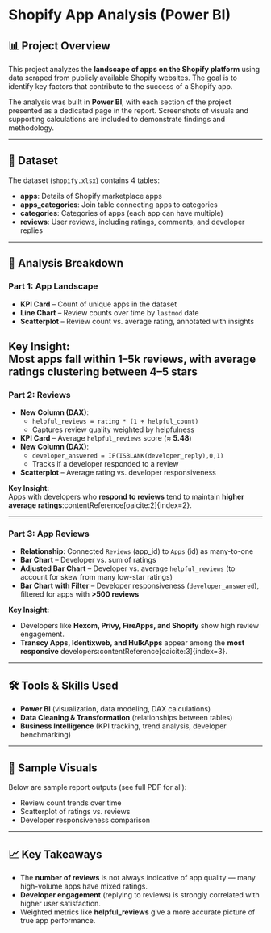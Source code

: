 # Shopify App Analysis (Power BI)

## 📊 Project Overview
This project analyzes the **landscape of apps on the Shopify platform** using data scraped from publicly available Shopify websites. The goal is to identify key factors that contribute to the success of a Shopify app.  

The analysis was built in **Power BI**, with each section of the project presented as a dedicated page in the report. Screenshots of visuals and supporting calculations are included to demonstrate findings and methodology.

---

## 📂 Dataset
The dataset (`shopify.xlsx`) contains 4 tables:

- **apps**: Details of Shopify marketplace apps  
- **apps_categories**: Join table connecting apps to categories  
- **categories**: Categories of apps (each app can have multiple)  
- **reviews**: User reviews, including ratings, comments, and developer replies  

---

## 🔎 Analysis Breakdown

### **Part 1: App Landscape**
- **KPI Card** – Count of unique apps in the dataset  
- **Line Chart** – Review counts over time by `lastmod` date  
- **Scatterplot** – Review count vs. average rating, annotated with insights  

**Key Insight:**  
Most apps fall within **1–5k reviews**, with average ratings clustering between **4–5 stars**
---

### **Part 2: Reviews**
- **New Column (DAX)**:  
  - `helpful_reviews = rating * (1 + helpful_count)`  
  - Captures review quality weighted by helpfulness  
- **KPI Card** – Average `helpful_reviews` score (≈ **5.48**)  
- **New Column (DAX)**:  
  - `developer_answered = IF(ISBLANK(developer_reply),0,1)`  
  - Tracks if a developer responded to a review  
- **Scatterplot** – Average rating vs. developer responsiveness  

**Key Insight:**  
Apps with developers who **respond to reviews** tend to maintain **higher average ratings**:contentReference[oaicite:2]{index=2}.  

---

### **Part 3: App Reviews**
- **Relationship**: Connected `Reviews` (app_id) to `Apps` (id) as many-to-one  
- **Bar Chart** – Developer vs. sum of ratings  
- **Adjusted Bar Chart** – Developer vs. average `helpful_reviews` (to account for skew from many low-star ratings)  
- **Bar Chart with Filter** – Developer responsiveness (`developer_answered`), filtered for apps with **>500 reviews**  

**Key Insight:**  
- Developers like **Hexom, Privy, FireApps, and Shopify** show high review engagement.  
- **Transcy Apps, Identixweb, and HulkApps** appear among the **most responsive** developers:contentReference[oaicite:3]{index=3}.  

---

## 🛠 Tools & Skills Used
- **Power BI** (visualization, data modeling, DAX calculations)  
- **Data Cleaning & Transformation** (relationships between tables)  
- **Business Intelligence** (KPI tracking, trend analysis, developer benchmarking)  

---

## 📸 Sample Visuals
Below are sample report outputs (see full PDF for all):  

- Review count trends over time  
- Scatterplot of ratings vs. reviews  
- Developer responsiveness comparison
  
---

## 📈 Key Takeaways
- The **number of reviews** is not always indicative of app quality — many high-volume apps have mixed ratings.  
- **Developer engagement** (replying to reviews) is strongly correlated with higher user satisfaction.  
- Weighted metrics like **helpful_reviews** give a more accurate picture of true app performance.  
